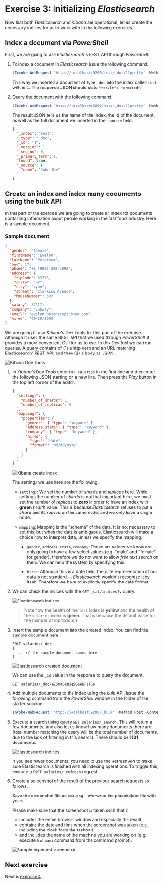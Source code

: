 # Exercise 3: Initializing _Elasticsearch_

Now that both _Elasticsearch_ and _Kibana_ are operational, let us create the necessary indices for us to work with in the following exercises.

## Index a document via _PowerShell_

First, we are going to use _Elasticsearch's_ REST API through _PowerShell_.

1. To index a document in _Elasticsearch_ issue the following command.

   ```powershell
   (Invoke-WebRequest 'http://localhost:9200/test/_doc/1?pretty' -Method Put -ContentType 'application/json' -Body '{ "name": "John Doe" }' -UseBasicParsing).Content
   ```

   This way we inserted a document of type `_doc` into the index called `test` with id `1`. The response JSON should state `"result": "created"`.

1. Query the document with the following command.

   ```powershell
   (Invoke-WebRequest 'http://localhost:9200/test/_doc/1?pretty' -Method Get -UseBasicParsing).Content
   ```

   The result JSON tells us the name of the index, the id of the document, as well as the full document we inserted in the `_source` field.

   ```json
   {
     "_index": "test",
     "_type": "_doc",
     "_id": "1",
     "_version": 1,
     "_seq_no": 0,
     "_primary_term": 1,
     "found": true,
     "_source": {
       "name": "John Doe"
     }
   }
   ```

## Create an index and index many documents using the _bulk_ API

In this part of the exercise we are going to create an index for documents containing information about people working in the fast food industry. Here is a sample document.

### Sample document

```json
{
  "gender": "female",
  "firstName": "Evelyn",
  "lastName": "Petersen",
  "age": 17,
  "phone": "+1 (900) 503-3892",
  "address": {
    "zipCode": 63775,
    "state": "NY",
    "city": "Lynn",
    "street": "Clarkson Avenue",
    "houseNumber": 503
  },
  "salary": 87217,
  "company": "Subway",
  "email": "evelyn.petersen@subway.com",
  "hired": "09/29/2009"
}
```

We are going to use _Kibana's_ Dev Tools for this part of the exercise. Although it uses the same REST API that we used through _PowerShell_, it provides a more convenient GUI for us to use. In this _Dev tool_ we can run queries. A query contains of (1) a http verb and an URL matching Elasticsearch' REST API, and then (2) a body as JSON.

![Kibana Dev Tools](./images/exercises/kibana-dev-tools.png)

1. In _Kibana's_ Dev Tools enter `PUT salaries` in the first line and then enter the following JSON starting on a new line. Then press the _Play_ button in the top left corner of the editor.

   ```json
   {
     "settings": {
       "number_of_shards": 1,
       "number_of_replicas": 0
     },
     "mappings": {
       "properties": {
         "gender": { "type": "keyword" },
         "address.state": { "type": "keyword" },
         "company": { "type": "keyword" },
         "hired": {
           "type": "date",
           "format": "MM/dd/yyyy"
         }
       }
     }
   }
   ```

   ![Kibana create index](./images/exercises/kibana-create-index.png)

   The settings we use here are the following.

   - `settings`: We set the number of _shards_ and _replicas_ here. While settings the number of _shards_ is not that important here, we must set the number of _replicas_ to **zero** in order to have an index with **green** _health_ value. This is because _Elasticsearch_ refuses to put a _shard_ and its _replica_ on the same node, and we only have a single node.

   - `mapping`: Mapping is the "schema" of the data. It is not necessary to set this, but when the data is ambiguous, Elasticsearch will make a choice how to interpret data, unless we specify the mapping.

     - `gender`, `address.state`, `company`: These are values we know are only going to have a few select values (e.g. "male" and "female" for gender), therefore we do not want to allow _free text search_ on them. We can help the system by specifying this.

     - `hired`: Although this is a date field, the date representation of our data is not standard — _Elasticsearch_ wouldn't recognize it by itself. Therefore we have to explicitly specify the date format.

1. We can check the indices with the `GET _cat/indices?v` query.

   ![Elasticsearch indices](./images/exercises/elasticsearch-indices.png)

   > Note how the health of the `test` index is **yellow** and the health of the `salaries` index is **green**. That is because the default value for the number of _replicas_ is **1**.

1. Insert the sample document into the created index. You can find the sample document [here](#sample-document).

   ```
   POST salaries/_doc
   {
     ... // the sample document comes here
   }
   ```

   ![Elasticsearch created document](./images/exercises/elasticsearch-created-document.png)

   We can use the `_id` value in the response to query the document.

   ```
   GET salaries/_doc/eZSmaGkBig5GeeBFsFG6
   ```

1. Add multiple documents to the index using the _bulk_ API. Issue the following command from the _PowerShell_ window in the folder of the starter solution.

   ```powershell
   Invoke-WebRequest 'http://localhost:9200/_bulk' -Method Post -ContentType 'application/json' -InFile .\salaries.json -UseBasicParsing
   ```

1. Execute a search using query `GET salaries/_search`. This will return a few documents, and also let us know how many documents there are (total number matching the query will be the total number of documents, due to the lack of filtering in this search). There should be **1101** documents.

   ![Elasticsearch indices](./images/exercises/kibana-search-total.png)

   If you see fewer documents, you need to use the Refresh API to make sure Elasticsearch is finished with all indexing operations. To trigger this, execute a `POST salaries/_refresh` request.

1. Create a screenshot of the result of the previous search requests as follows.

   Save the screenshot file as `ex3.png` - overwrite the placeholder file with yours.

   Please make sure that the screenshot is taken such that it

   - includes the entire browser window and especially the result,
   - contains the date and time when the screenshot was taken (e.g. including the clock form the taskbar)
   - and includes the name of the machine you are working on (e.g. execute a `whoami` command from the command prompt).

   ![Sample expected screenshot](images/exercises/kibana-sample-screenshot.png)

## Next exercise

Next is [exercise 4](exercise4.md).
